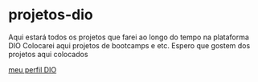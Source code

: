 # projetos-dio
Aqui estará todos os projetos que farei ao longo do tempo na plataforma DIO
Colocarei aqui projetos de bootcamps e etc.
Espero que gostem dos projetos aqui colocados

[meu perfil DIO](https://web.dio.me/users/mateus_md1902/)
